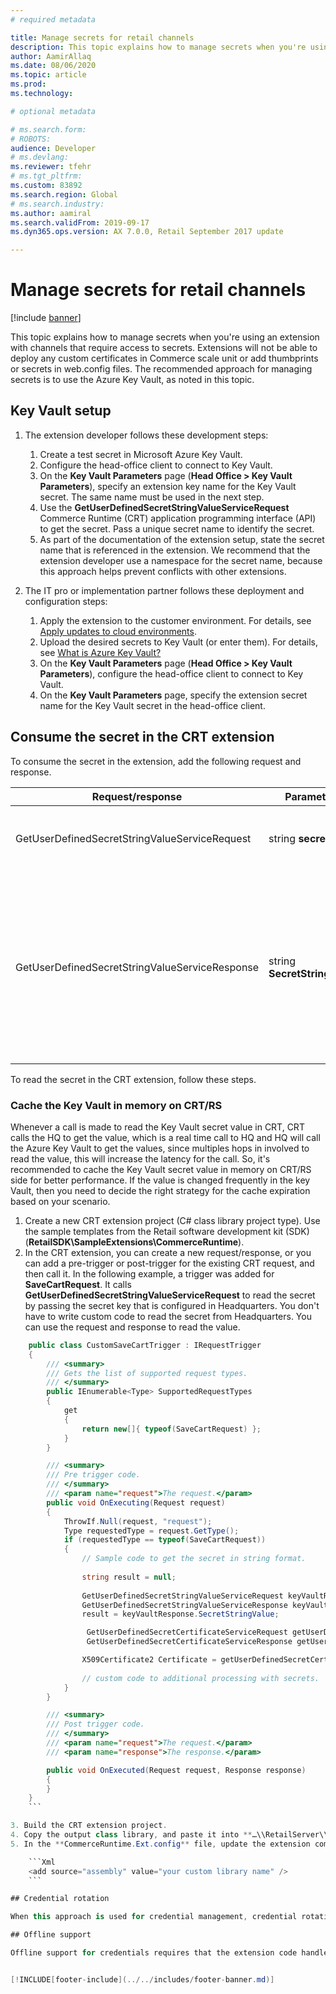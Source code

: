 ```yaml
---
# required metadata

title: Manage secrets for retail channels
description: This topic explains how to manage secrets when you're using an extension with channels that require access to secrets.
author: AamirAllaq
ms.date: 08/06/2020
ms.topic: article
ms.prod:
ms.technology:

# optional metadata

# ms.search.form:
# ROBOTS:
audience: Developer
# ms.devlang:
ms.reviewer: tfehr
# ms.tgt_pltfrm:
ms.custom: 83892
ms.search.region: Global
# ms.search.industry:
ms.author: aamiral
ms.search.validFrom: 2019-09-17
ms.dyn365.ops.version: AX 7.0.0, Retail September 2017 update

---
```


# Manage secrets for retail channels

[!include [banner](../includes/banner.md)]

This topic explains how to manage secrets when you're using an extension with channels that require access to secrets. Extensions will not be able to deploy any custom certificates in Commerce scale unit or add thumbprints or secrets in web.config files. The recommended approach for managing secrets is to use the Azure Key Vault, as noted in this topic.

## Key Vault setup

1. The extension developer follows these development steps:

    1. Create a test secret in Microsoft Azure Key Vault.
    2. Configure the head-office client to connect to Key Vault.
    3. On the **Key Vault Parameters** page (**Head Office \> Key Vault Parameters**), specify an extension key name for the Key Vault secret. The same name must be used in the next step.
    4. Use the **GetUserDefinedSecretStringValueServiceRequest** Commerce Runtime (CRT) application programming interface (API) to get the secret. Pass a unique secret name to identify the secret.
    5. As part of the documentation of the extension setup, state the secret name that is referenced in the extension. We recommend that the extension developer use a namespace for the secret name, because this approach helps prevent conflicts with other extensions.

2. The IT pro or implementation partner follows these deployment and configuration steps:

    1. Apply the extension to the customer environment. For details, see [Apply updates to cloud environments](../../fin-ops-core/dev-itpro/deployment/apply-deployable-package-system.md).
    2. Upload the desired secrets to Key Vault (or enter them). For details, see [What is Azure Key Vault?](/azure/key-vault/key-vault-overview)
    3. On the **Key Vault Parameters** page (**Head Office \> Key Vault Parameters**), configure the head-office client to connect to Key Vault.
    4. On the **Key Vault Parameters** page, specify the extension secret name for the Key Vault secret in the head-office client.

## Consume the secret in the CRT extension

To consume the secret in the extension, add the following request and response.

| Request/response                               | Parameters                   | Description |
|------------------------------------------------|------------------------------|-------------|
| GetUserDefinedSecretStringValueServiceRequest  | string **secretName**        | The request class that is used to get user-defined secrets from Headquarters. |
| GetUserDefinedSecretStringValueServiceResponse | string **SecretStringValue** | The response class that is used to get user-defined secrets from Headquarters. The response returns a **SecretStringValue** value, and extensions can type-cast this value to **X509Certificate2** or use it as string value. |

To read the secret in the CRT extension, follow these steps.

### Cache the Key Vault in memory on CRT/RS

Whenever a call is made to read the Key Vault secret value in CRT, CRT calls the HQ to get the value, which is a real time call to HQ and HQ will call the Azure Key Vault to get the values, since multiples hops in involved to read the value, this will increase the latency for the call. So, it's recommended to cache the Key Vault secret value in memory on CRT/RS side for better performance. If the value is changed frequently in the key Vault, then you need to decide the right strategy for the cache expiration based on your scenario.

1. Create a new CRT extension project (C\# class library project type). Use the sample templates from the Retail software development kit (SDK) (**RetailSDK\\SampleExtensions\\CommerceRuntime**).
2. In the CRT extension, you can create a new request/response, or you can add a pre-trigger or post-trigger for the existing CRT request, and then call it. In the following example, a trigger was added for **SaveCartRequest**. It calls **GetUserDefinedSecretStringValueServiceRequest** to read the secret by passing the secret key that is configured in Headquarters. You don't have to write custom code to read the secret from Headquarters. You can use the request and response to read the value.

```csharp
    public class CustomSaveCartTrigger : IRequestTrigger
    {
        /// <summary>
        /// Gets the list of supported request types.
        /// </summary>
        public IEnumerable<Type> SupportedRequestTypes
        {
            get
            {
                return new[]{ typeof(SaveCartRequest) };
            }
        }

        /// <summary>
        /// Pre trigger code.
        /// </summary>
        /// <param name="request">The request.</param>
        public void OnExecuting(Request request)
        {
            ThrowIf.Null(request, "request");
            Type requestedType = request.GetType();
            if (requestedType == typeof(SaveCartRequest))
            {
                // Sample code to get the secret in string format.
               
                string result = null;
                   
                GetUserDefinedSecretStringValueServiceRequest keyVaultRequest = new GetUserDefinedSecretStringValueServiceRequest("SecretName");
                GetUserDefinedSecretStringValueServiceResponse keyVaultResponse = request.RequestContext.Execute<GetUserDefinedSecretStringValueServiceResponse>(keyVaultRequest);
                result = keyVaultResponse.SecretStringValue;

                 GetUserDefinedSecretCertificateServiceRequest getUserDefinedSecretCertificateServiceRequest = new GetUserDefinedSecretCertificateServiceRequest(profileId: null, secretName: "SecretName", thumbprint: null, expirationInterval: null);
                 GetUserDefinedSecretCertificateServiceResponse getUserDefinedSecretCertificateServiceResponse = request.RequestContext.Execute<GetUserDefinedSecretCertificateServiceResponse>(getUserDefinedSecretCertificateServiceRequest);

                X509Certificate2 Certificate = getUserDefinedSecretCertificateServiceResponse.Certificate;
               
                // custom code to additional processing with secrets.
            }
        }

        /// <summary>
        /// Post trigger code.
        /// </summary>
        /// <param name="request">The request.</param>
        /// <param name="response">The response.</param>

        public void OnExecuted(Request request, Response response)
        {
        }
    }
    ```

3. Build the CRT extension project.
4. Copy the output class library, and paste it into **…\\RetailServer\\webroot\\bin\\Ext** for manual testing.
5. In the **CommerceRuntime.Ext.config** file, update the extension composition section with the custom library information. Here is an example.

    ```Xml
    <add source="assembly" value="your custom library name" />
    ```

## Credential rotation

When this approach is used for credential management, credential rotation is more streamlined. To update a secret, an IT admin just has to update the secret in Key Vault. No change is required to the extension. 

## Offline support

Offline support for credentials requires that the extension code handle failover to offline when Key Vault credentials aren't available or accessible.


[!INCLUDE[footer-include](../../includes/footer-banner.md)]
